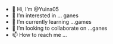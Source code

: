 - 👋 Hi, I’m @Yuina05
- 👀 I’m interested in ... ganes
- 🌱 I’m currently learning ...games
- 💞️ I’m looking to collaborate on ...ganes
- 📫 How to reach me ... 

<!---
Yuina05/Yuina05 is a ✨ special ✨ repository because its `README.md` (this file) appears on your GitHub profile.
You can click the Preview link to take a look at your changes.
--->
